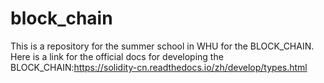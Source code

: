 # block_chain
This is a repository for the summer school in WHU for the BLOCK_CHAIN.
Here is a link for the official docs for developing the BLOCK_CHAIN:https://solidity-cn.readthedocs.io/zh/develop/types.html
